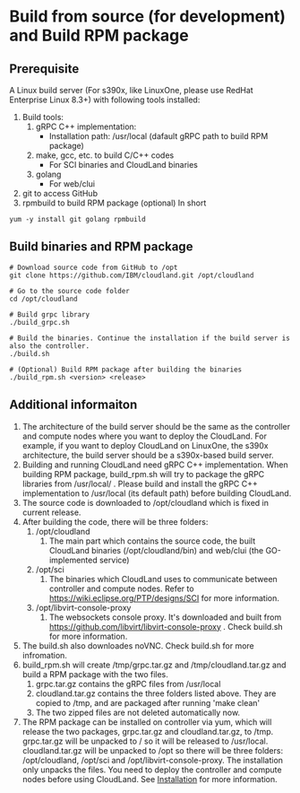 # Build from source (for development) and Build RPM package

## Prerequisite
A Linux build server (For s390x, like LinuxOne, please use RedHat Enterprise Linux 8.3+) with following tools installed:
1. Build tools:
   1. gRPC C++ implementation:
      - Installation path: /usr/local (dafault gRPC path to build RPM package)
   2. make, gcc, etc. to build C/C++ codes
      - For SCI binaries and CloudLand binaries
   3. golang
      - For web/clui
2. git to access GitHub
3. rpmbuild to build RPM package (optional)
In short   
```
yum -y install git golang rpmbuild
```

## Build binaries and RPM package
```
# Download source code from GitHub to /opt
git clone https://github.com/IBM/cloudland.git /opt/cloudland

# Go to the source code folder
cd /opt/cloudland

# Build grpc library
./build_grpc.sh

# Build the binaries. Continue the installation if the build server is also the controller.
./build.sh

# (Optional) Build RPM package after building the binaries
./build_rpm.sh <version> <release>
```

## Additional informaiton
1. The architecture of the build server should be the same as the controller and compute nodes where you want to deploy the CloudLand. For example, if you want to deploy CloudLand on LinuxOne, the s390x architecture, the build server should be a s390x-based build server.
2. Building and running CloudLand need gRPC C++ implementation. When building RPM package, build_rpm.sh will try to package the gRPC libraries from /usr/local/ . Please build and install the gRPC C++ implementation to /usr/local (its default path) before building CloudLand.
3. The source code is downloaded to /opt/cloudland which is fixed in current release.
4. After building the code, there will be three folders:
   1. /opt/cloudland
      1. The main part which contains the source code, the built CloudLand binaries (/opt/cloudland/bin) and web/clui (the GO-implemented service)
   2. /opt/sci
      1. The binaries which CloudLand uses to communicate between controller and compute nodes. Refer to https://wiki.eclipse.org/PTP/designs/SCI for more information.
   3. /opt/libvirt-console-proxy
      1. The websockets console proxy. It's downloaded and built from https://github.com/libvirt/libvirt-console-proxy . Check build.sh for more information.
5. The build.sh also downloades noVNC. Check build.sh for more infromation.
6. build_rpm.sh will create /tmp/grpc.tar.gz and /tmp/cloudland.tar.gz and build a RPM package with the two files.
   1. grpc.tar.gz contains the gRPC files from /usr/local
   2. cloudland.tar.gz contains the three folders listed above. They are copied to /tmp, and are packaged after running 'make clean'
   3. The two zipped files are not deleted automatically now.
7. The RPM package can be installed on controller via yum, which will release the two packages, grpc.tar.gz and cloudland.tar.gz, to /tmp. grpc.tar.gz will be unpacked to / so it will be released to /usr/local. cloudland.tar.gz will be unpacked to /opt so there will be three folders: /opt/cloudland, /opt/sci and /opt/libvirt-console-proxy. The installation only unpacks the files. You need to deploy the controller and compute nodes before using CloudLand. See [Installation](Installation.md) for more information.
